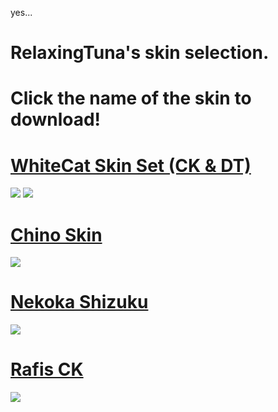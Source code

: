 yes...
# RelaxingTuna's skin selection.
# Click the name of the skin to download!

# [WhiteCat Skin Set (CK & DT)](https://www.mediafire.com/folder/3vnwgwe8vcsrv/WhiteCat)
![](https://vixylium.s-ul.eu/wD8oNAMk)
![](https://i.imgur.com/UHfrpIl.jpg)

# [Chino Skin](http://www.mediafire.com/file/hy8nut0yjv1zcbm/Jay%2527s_chino_by_Shioraosu.osk/file)
![](https://osu.ppy.sh/ss/15217002/ddf9)

# [Nekoka Shizuku](https://www.dropbox.com/s/i5u1nhh1dx019p8/-%20Nekoha%20Shizuku%20-.osk?dl=0)
![](https://osu.ppy.sh/ss/15217013/be47)

# [Rafis CK](http://www.mediafire.com/file/i2caw8jxwk5u7dm/-_%2523_Rafis_2k18_%255B1.1%255D_%2528CK%2529.osk/file)
![](https://skins.osuck.net/uploads/posts/2019-04/1554634754_screenshot3572.jpg)
